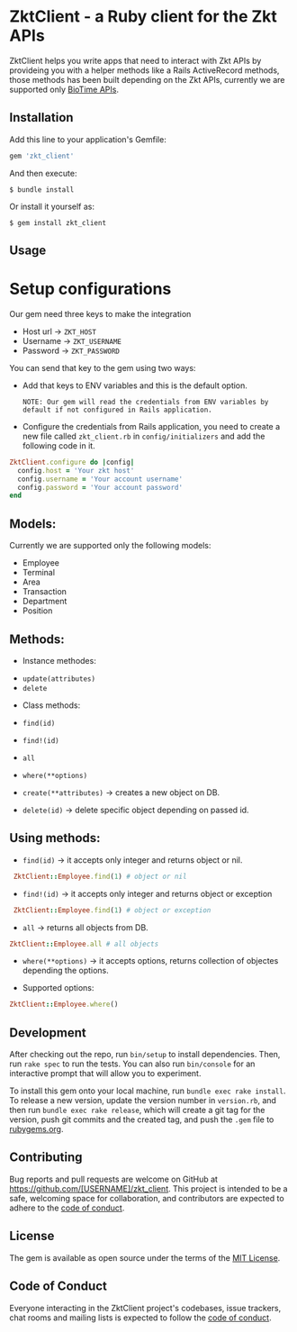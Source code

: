 # ZktClient - a Ruby client for the Zkt APIs

ZktClient helps you write apps that need to interact with Zkt APIs by provideing you with a helper methods like a Rails ActiveRecord methods, those methods has been built depending on the Zkt APIs, currently we are supported only [BioTime APIs](https://zkteco.eu/sites/default/files/content/downloads/biotime-8.0-user-manual-v4.0-20201224.pdf).

## Installation

Add this line to your application's Gemfile:

```ruby
gem 'zkt_client'
```

And then execute:

    $ bundle install

Or install it yourself as:

    $ gem install zkt_client

## Usage

# Setup configurations

Our gem need three keys to make the integration
 
* Host url -> `ZKT_HOST`
* Username -> `ZKT_USERNAME`
* Password -> `ZKT_PASSWORD`

You can send that key to the gem using two ways:

* Add that keys to ENV variables and this is the default option.
 
  `NOTE: Our gem will read the credentials from ENV variables by default if not configured in Rails application.`

* Configure the credentials from Rails application, you need to create a new file called `zkt_client.rb` in `config/initializers` and add the following code in it.

```ruby
ZktClient.configure do |config|
  config.host = 'Your zkt host'
  config.username = 'Your account username'
  config.password = 'Your account password'
end
```

## Models:

Currently we are supported only the following models:

* Employee
* Terminal
* Area
* Transaction
* Department
* Position

## Methods:

* Instance methodes:

- `update(attributes)`
- `delete`

* Class methods:

* `find(id)`
* `find!(id)`
* `all`
* `where(**options)` 
* `create(**attributes)` -> creates a new object on DB.
* `delete(id)` -> delete specific object depending on passed id.

## Using methods:

* `find(id)` -> it accepts only integer and returns object or nil.

```ruby
 ZktClient::Employee.find(1) # object or nil
```

* `find!(id)` -> it accepts only integer and returns object or exception

```ruby
 ZktClient::Employee.find(1) # object or exception
```

* `all` -> returns all objects from DB.

```ruby
ZktClient::Employee.all # all objects
```

* `where(**options)` -> it accepts options, returns collection of objectes depending the options.

- Supported options:


```ruby
ZktClient::Employee.where()
```

## Development

After checking out the repo, run `bin/setup` to install dependencies. Then, run `rake spec` to run the tests. You can also run `bin/console` for an interactive prompt that will allow you to experiment.

To install this gem onto your local machine, run `bundle exec rake install`. To release a new version, update the version number in `version.rb`, and then run `bundle exec rake release`, which will create a git tag for the version, push git commits and the created tag, and push the `.gem` file to [rubygems.org](https://rubygems.org).

## Contributing

Bug reports and pull requests are welcome on GitHub at https://github.com/[USERNAME]/zkt_client. This project is intended to be a safe, welcoming space for collaboration, and contributors are expected to adhere to the [code of conduct](https://github.com/[USERNAME]/zkt_client/blob/master/CODE_OF_CONDUCT.md).

## License

The gem is available as open source under the terms of the [MIT License](https://opensource.org/licenses/MIT).

## Code of Conduct

Everyone interacting in the ZktClient project's codebases, issue trackers, chat rooms and mailing lists is expected to follow the [code of conduct](https://github.com/[USERNAME]/zkt_client/blob/master/CODE_OF_CONDUCT.md).
